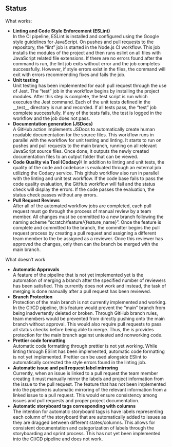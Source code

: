 ## Status
What works:
-	**Linting and Code Style Enforcement (ESLint)**\
    In the CI pipeline, ESLint is installed and configured using the Google style guidelines for JavaScript. On pushes and pull requests to the repository, the “lint” job is started in the Node.js CI workflow. This job installs the modules of the project and then runs eslint on all files with JavaScript related file extensions. If there are no errors found after the command is run, the lint job exits without error and the job completes successfully. However, if style errors exist in the files, the command will exit with errors recommending fixes and fails the job.
- **Unit testing**\
    Unit testing has been implemented for each pull request through the use of Jest. The “test” job in the workflow begins by installing the project modules. After this step is complete, the test script is run which executes the Jest command. Each of the unit tests defined in the \_\_test\_\_ directory is run and recorded. If all tests pass, the “test” job complete successfully. If any of the tests fails, the test is logged in the workflow and the job does not pass.
-	**Documentation generation (JSDocs)**\
    A GitHub action implements JSDocs to automatically create human readable documentation for the source files. This workflow runs in parallel with the workflow for unit testing and linting. It starts to run on pushes and pull requests to the main branch, running on all relevant JavaScript source files. Once done, it outputs the newly created documentation files to an output folder that can be viewed.
-	**Code Quality via Tool (Codacy)**\ 
    In addition to linting and unit tests, the quality of the code and codebase is evaluated through an external job utilizing the Codacy service. This github workflow also run in parallel with the linting and unit test workflow. If the code base fails to pass the code quality evaluation, the GitHub workflow will fail and the status check will display the errors. If the code passes the evaluation, the status check passes without any errors.
-	**Pull Request Reviews**\
    After all of the automated workflow jobs are completed, each pull request must go through the process of manual review by a team member. All changes must be committed to a new  branch following the naming scheme “scratch/feature/{feature_name}”. Once the feature is complete and committed to the branch, the committer begins the pull request process by creating a pull request and assigning a different team member to the be assigned as a reviewer. Once this reviewer has approved the changes, only then can the branch be merged with the main branch.

What doesn’t work
-	**Automatic Approvals**\
    A feature of the pipeline that is not yet implemented yet is the automation of merging a branch after the specified number of reviewers has been satisfied. This currently does not work and instead, the task of merging is done manually after a pull request has been reviewed.
-	**Branch Protection**\
    Protection of the main branch is not currently implemented and working. In the CI/CD pipeline, this feature would prevent the “main” branch from being inadvertently deleted or broken.  Through GitHub branch rules, team members would be prevented from directly pushing onto the main branch without approval. This would also require pull requests to pass all status checks before being able to merge. Thus, the is provides protection for the main branch against untested and nonworking code.
-	**Prettier code formatting**\
    Automatic code formatting through prettier is not yet working. While linting through ESlint has been implemented, automatic code formatting is not yet implemented. Prettier can be used alongside ESlint to automatically corrected the style errors found in the linting job.
-	**Automatic issue and pull request label mirroring**\
    Currently, when an issue is linked to a pull request the team member creating it must manually mirror the labels and project information from the issue to the pull request. The feature that has not been implemented into the pipeline is automatic mirroring of the relevant information from a linked issue to a pull request. This would ensure consistency among issues and pull requests and proper project documentation.
-	**Automatic storyboard tags corresponding with columns**\
    The intention for automatic storyboard tags is have labels representing each column of the storyboard that are automatically added to issues as they are dragged between different states/columns. This allows for consistent documentation and categorization of labels through the storyboarding and sprint process. This has not yet been implemented into the CI/CD pipeline and does not work.
